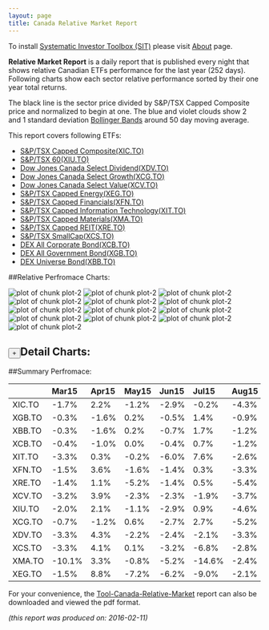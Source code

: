 ```yaml
---
layout: page
title: Canada Relative Market Report
---
```



To install [Systematic Investor Toolbox (SIT)](https://github.com/systematicinvestor/SIT) please visit [About](/about) page.





**Relative Market Report** is a daily report that is published every night 
that shows relative Canadian ETFs performance 
for the last year (252 days). Following charts show each sector relative 
performance sorted by their one year total returns. 

The black line is the sector price divided by S&P/TSX Capped Composite price 
and normalized to begin at one. 
The blue and violet clouds show 2 and 1 standard deviation 
[Bollinger Bands](http://en.wikipedia.org/wiki/Bollinger_Bands)
around 50 day moving average. 

This report covers following ETFs:

* [S&P/TSX Capped Composite(XIC.TO)](http://finance.yahoo.com/q/hl?s=XIC.TO)
* [S&P/TSX 60(XIU.TO)](http://finance.yahoo.com/q/hl?s=XIU.TO)
* [Dow Jones Canada Select Dividend(XDV.TO)](http://finance.yahoo.com/q/hl?s=XDV.TO)
* [Dow Jones Canada Select Growth(XCG.TO)](http://finance.yahoo.com/q/hl?s=XCG.TO)
* [Dow Jones Canada Select Value(XCV.TO)](http://finance.yahoo.com/q/hl?s=XCV.TO)
* [S&P/TSX Capped Energy(XEG.TO)](http://finance.yahoo.com/q/hl?s=XEG.TO)
* [S&P/TSX Capped Financials(XFN.TO)](http://finance.yahoo.com/q/hl?s=XFN.TO)
* [S&P/TSX Capped Information Technology(XIT.TO)](http://finance.yahoo.com/q/hl?s=XIT.TO)
* [S&P/TSX Capped Materials(XMA.TO)](http://finance.yahoo.com/q/hl?s=XMA.TO)
* [S&P/TSX Capped REIT(XRE.TO)](http://finance.yahoo.com/q/hl?s=XRE.TO)
* [S&P/TSX SmallCap(XCS.TO)](http://finance.yahoo.com/q/hl?s=XCS.TO)
* [DEX All Corporate Bond(XCB.TO)](http://finance.yahoo.com/q/hl?s=XCB.TO)
* [DEX All Government Bond(XGB.TO)](http://finance.yahoo.com/q/hl?s=XGB.TO)
* [DEX Universe Bond(XBB.TO)](http://finance.yahoo.com/q/hl?s=XBB.TO)


##Relative Perfromace Charts:
    


![plot of chunk plot-2](/public/images/Tool-Canada-Relative-Market/plot-2-1.png) ![plot of chunk plot-2](/public/images/Tool-Canada-Relative-Market/plot-2-2.png) ![plot of chunk plot-2](/public/images/Tool-Canada-Relative-Market/plot-2-3.png) ![plot of chunk plot-2](/public/images/Tool-Canada-Relative-Market/plot-2-4.png) ![plot of chunk plot-2](/public/images/Tool-Canada-Relative-Market/plot-2-5.png) ![plot of chunk plot-2](/public/images/Tool-Canada-Relative-Market/plot-2-6.png) ![plot of chunk plot-2](/public/images/Tool-Canada-Relative-Market/plot-2-7.png) ![plot of chunk plot-2](/public/images/Tool-Canada-Relative-Market/plot-2-8.png) ![plot of chunk plot-2](/public/images/Tool-Canada-Relative-Market/plot-2-9.png) ![plot of chunk plot-2](/public/images/Tool-Canada-Relative-Market/plot-2-10.png) ![plot of chunk plot-2](/public/images/Tool-Canada-Relative-Market/plot-2-11.png) ![plot of chunk plot-2](/public/images/Tool-Canada-Relative-Market/plot-2-12.png) ![plot of chunk plot-2](/public/images/Tool-Canada-Relative-Market/plot-2-13.png) 

<input type="button" class="btn btn-sm" value="+">Detail Charts:
---
    




<div markdown="1" style="display:none;">
    


![plot of chunk plot-2](/public/images/Tool-Canada-Relative-Market/plot-2-14.png) ![plot of chunk plot-2](/public/images/Tool-Canada-Relative-Market/plot-2-15.png) ![plot of chunk plot-2](/public/images/Tool-Canada-Relative-Market/plot-2-16.png) ![plot of chunk plot-2](/public/images/Tool-Canada-Relative-Market/plot-2-17.png) ![plot of chunk plot-2](/public/images/Tool-Canada-Relative-Market/plot-2-18.png) ![plot of chunk plot-2](/public/images/Tool-Canada-Relative-Market/plot-2-19.png) ![plot of chunk plot-2](/public/images/Tool-Canada-Relative-Market/plot-2-20.png) ![plot of chunk plot-2](/public/images/Tool-Canada-Relative-Market/plot-2-21.png) ![plot of chunk plot-2](/public/images/Tool-Canada-Relative-Market/plot-2-22.png) ![plot of chunk plot-2](/public/images/Tool-Canada-Relative-Market/plot-2-23.png) ![plot of chunk plot-2](/public/images/Tool-Canada-Relative-Market/plot-2-24.png) ![plot of chunk plot-2](/public/images/Tool-Canada-Relative-Market/plot-2-25.png) ![plot of chunk plot-2](/public/images/Tool-Canada-Relative-Market/plot-2-26.png) ![plot of chunk plot-2](/public/images/Tool-Canada-Relative-Market/plot-2-27.png) 

</div>
    




##Summary Perfromace:
    




|       |Mar15  |Apr15  |May15  |Jun15  |Jul15  |Aug15  |Sep15  |Oct15  |Nov15  |Dec15  |Jan16  |Feb16  |Total  |
|:------|:------|:------|:------|:------|:------|:------|:------|:------|:------|:------|:------|:------|:------|
|XIC.TO | -1.7% |  2.2% | -1.2% | -2.9% | -0.2% | -4.3% | -3.4% |  1.9% | -0.2% | -3.0% | -1.7% | -4.5% |-17.7% |
|XGB.TO | -0.3% | -1.6% |  0.2% | -0.5% |  1.4% | -0.9% | -0.6% | -0.1% | -0.1% |  1.3% |  0.6% |  1.4% |  0.7% |
|XBB.TO | -0.3% | -1.6% |  0.2% | -0.7% |  1.7% | -1.2% | -0.2% | -0.3% |  0.1% |  1.2% |  0.2% |  1.3% |  0.3% |
|XCB.TO | -0.4% | -1.0% |  0.0% | -0.4% |  0.7% | -1.2% | -0.3% |  0.2% | -0.1% |  1.0% | -0.4% |  0.5% | -1.2% |
|XIT.TO | -3.3% |  0.3% | -0.2% | -6.0% |  7.6% | -2.6% | -3.2% |  2.3% |  6.6% |  1.5% | -4.8% | -6.5% | -9.1% |
|XFN.TO | -1.5% |  3.6% | -1.6% | -1.4% |  0.3% | -3.3% | -0.5% |  3.6% |  1.2% | -3.3% | -1.5% | -7.0% |-11.1% |
|XRE.TO | -1.4% |  1.1% | -5.2% | -1.4% |  0.5% | -5.4% |  1.7% |  0.7% | -1.1% | -3.4% |  0.8% | -3.4% |-15.5% |
|XCV.TO | -3.2% |  3.9% | -2.3% | -2.3% | -1.9% | -3.7% | -3.7% |  6.2% |  0.1% | -4.4% | -0.2% | -5.1% |-16.0% |
|XIU.TO | -2.0% |  2.1% | -1.1% | -2.9% |  0.9% | -4.6% | -3.1% |  1.5% | -0.1% | -3.1% | -1.6% | -4.4% |-17.3% |
|XCG.TO | -0.7% | -1.2% |  0.6% | -2.7% |  2.7% | -5.2% | -4.7% |  0.6% | -0.9% | -2.5% | -2.9% | -3.5% |-18.7% |
|XDV.TO | -3.3% |  4.3% | -2.2% | -2.4% | -2.1% | -3.3% | -1.6% |  3.3% | -1.1% | -4.4% | -0.8% | -4.6% |-17.1% |
|XCS.TO | -3.3% |  4.1% |  0.1% | -3.2% | -6.8% | -2.8% | -6.8% |  5.1% | -1.9% | -1.6% | -4.4% | -2.7% |-22.3% |
|XMA.TO |-10.1% |  3.3% | -0.8% | -5.2% |-14.6% | -2.4% | -9.6% |  7.6% | -1.6% | -2.5% | -1.6% |  6.9% |-28.5% |
|XEG.TO | -1.5% |  8.8% | -7.2% | -6.2% | -9.0% | -2.1% | -8.1% |  7.5% | -0.6% | -8.4% | -2.2% |-11.1% |-35.0% |
    


For your convenience, the 
[Tool-Canada-Relative-Market](/public/images/Tool-Canada-Relative-Market/Tool-Canada-Relative-Market.pdf)
report can also be downloaded and viewed the pdf format.



*(this report was produced on: 2016-02-11)*
